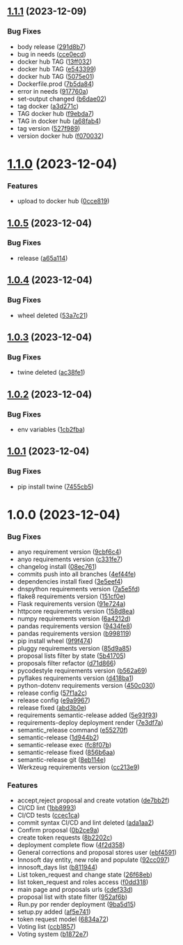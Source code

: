 ## [1.1.1](https://github.com/motero2k/programaze/compare/v1.1.0...v1.1.1) (2023-12-09)


### Bug Fixes

* body release ([291d8b7](https://github.com/motero2k/programaze/commit/291d8b71799334fb9c5c2cc8bea19493c1a481c5))
* bug in needs ([cce0ecd](https://github.com/motero2k/programaze/commit/cce0ecd2babc2941367b0b18a28e27770dfc2461))
* docker hub TAG ([13ff032](https://github.com/motero2k/programaze/commit/13ff032b8a7c7743d95710ef3b24cbc782275122))
* docker hub TAG ([e543399](https://github.com/motero2k/programaze/commit/e5433992b5ca0121619dc93d1ca1e3ab01b4ea83))
* docker hub TAG ([5075e01](https://github.com/motero2k/programaze/commit/5075e01bcb31d543f0abcc01eac1b3d40bfa1583))
* Dockerfile.prod ([7b5da84](https://github.com/motero2k/programaze/commit/7b5da84d671752ea7a5f7ef8ef566b385e546c1c))
* error in needs ([917760a](https://github.com/motero2k/programaze/commit/917760a9c20dc1955eb430a7bb07af8797fb8c46))
* set-output changed ([b6dae02](https://github.com/motero2k/programaze/commit/b6dae02ed0bfadc445883f1a727039d7b14eb776))
* tag docker ([a3d271c](https://github.com/motero2k/programaze/commit/a3d271c113598a193fc1e1fb8a15f7d8017685ab))
* TAG docker hub ([f9ebda7](https://github.com/motero2k/programaze/commit/f9ebda70d113de87feab5d3968a8618ba1830c9e))
* TAG in docker hub ([a68fab4](https://github.com/motero2k/programaze/commit/a68fab4dd3caef6d005a66abb1e4f93e868bcd96))
* tag version ([527f989](https://github.com/motero2k/programaze/commit/527f989613ff2d43e2ed43d018320cdb24c336d9))
* version docker hub ([f070032](https://github.com/motero2k/programaze/commit/f07003200fa35e59a603b21ba6e370e4f3ebe925))

# [1.1.0](https://github.com/motero2k/programaze/compare/v1.0.5...v1.1.0) (2023-12-04)


### Features

* upload to docker hub ([0cce819](https://github.com/motero2k/programaze/commit/0cce81940fa66f4f7100425edf6d15d9d2c0dd7b))

## [1.0.5](https://github.com/motero2k/programaze/compare/v1.0.4...v1.0.5) (2023-12-04)


### Bug Fixes

* release ([a65a114](https://github.com/motero2k/programaze/commit/a65a114cfc7d8f415c3c68459560eeb41befa3ec))

## [1.0.4](https://github.com/motero2k/programaze/compare/v1.0.3...v1.0.4) (2023-12-04)


### Bug Fixes

* wheel deleted ([53a7c21](https://github.com/motero2k/programaze/commit/53a7c21c4cea6aab0fac4dc0fa9a5c5f3369e2ea))

## [1.0.3](https://github.com/motero2k/programaze/compare/v1.0.2...v1.0.3) (2023-12-04)


### Bug Fixes

* twine deleted ([ac38fe1](https://github.com/motero2k/programaze/commit/ac38fe1d3a055d36cddf789b838e5d39e96c81ad))

## [1.0.2](https://github.com/motero2k/programaze/compare/v1.0.1...v1.0.2) (2023-12-04)


### Bug Fixes

* env variables ([1cb2fba](https://github.com/motero2k/programaze/commit/1cb2fba68d7472082e8329aa522a54551d714ff7))

## [1.0.1](https://github.com/motero2k/programaze/compare/v1.0.0...v1.0.1) (2023-12-04)


### Bug Fixes

* pip install twine ([7455cb5](https://github.com/motero2k/programaze/commit/7455cb58270587f3036b89d0fa77994bd3bde7e3))

# 1.0.0 (2023-12-04)


### Bug Fixes

* anyo requirement version ([9cbf6c4](https://github.com/motero2k/programaze/commit/9cbf6c404f8b42743b9f2fbc9f7f381a2f556192))
* anyo requirements version ([c331fe7](https://github.com/motero2k/programaze/commit/c331fe78757a810d3af27be8aa6212dcf1e61f88))
* changelog install ([08ec761](https://github.com/motero2k/programaze/commit/08ec761b285a8d761e146f3515a588bad0f017ae))
* commits push into all branches ([4ef44fe](https://github.com/motero2k/programaze/commit/4ef44fe92f845ebff040451830cdc52106e0b3fd))
* dependencies install fixed ([3e5eef4](https://github.com/motero2k/programaze/commit/3e5eef4d0e5493bbff6ae95cac019df4e753e574))
* dnspython requirements version ([7a5e5fd](https://github.com/motero2k/programaze/commit/7a5e5fd3454fe850790d516071030f7410776d81))
* flake8 requirements version ([151cf0e](https://github.com/motero2k/programaze/commit/151cf0ec44f4dbd2b8d089de197d07f9603c005f))
* Flask requirements version ([91e724a](https://github.com/motero2k/programaze/commit/91e724abb98483cdc10576dc97ee630e06a029d2))
* httpcore requirements version ([158d8ea](https://github.com/motero2k/programaze/commit/158d8ea02dec336e611e91e26df9a319695988fb))
* numpy requirements version ([6a4212d](https://github.com/motero2k/programaze/commit/6a4212d62373c4ee3aba838a76de5a17c3b2a268))
* pandas requirements version ([9434fe8](https://github.com/motero2k/programaze/commit/9434fe8272d4166effb141a459ca8fe91a1f0a40))
* pandas requirements version ([b998119](https://github.com/motero2k/programaze/commit/b9981193d52cd3b7dc902f70090c2f5f3fc6a375))
* pip install wheel ([9f9f474](https://github.com/motero2k/programaze/commit/9f9f474e285a4cd465359abbe1d8b87cabd6f9bb))
* pluggy requirements version ([85d9a85](https://github.com/motero2k/programaze/commit/85d9a856a1936839da91f351a603b0868c1f2145))
* proposal lists filter by state ([5b41705](https://github.com/motero2k/programaze/commit/5b41705381a50904d48c0e4b6dd22e3a515604eb))
* proposals filter refactor ([d71d866](https://github.com/motero2k/programaze/commit/d71d866325c55f55e5bff27502fe5a1359bbc8df))
* pycodestyle requirements version ([b562a69](https://github.com/motero2k/programaze/commit/b562a698a2b6f7c42753939179396b34890cd2b2))
* pyflakes requirements version ([d418ba1](https://github.com/motero2k/programaze/commit/d418ba107ed953b82f14e0a5ca7ffcf4f89ce521))
* python-dotenv requirements version ([450c030](https://github.com/motero2k/programaze/commit/450c030173d1c3d01436106d1cd37881bad4f619))
* release config ([57f1a2c](https://github.com/motero2k/programaze/commit/57f1a2cc507a8d41f97bc10a699cff87aaa2fe39))
* release config ([e9a9967](https://github.com/motero2k/programaze/commit/e9a996751c9d3d7c9797c7c511092a0e6dc1149b))
* release fixed ([abd3b0e](https://github.com/motero2k/programaze/commit/abd3b0e73a82a90271d4b990f4c5247e13dc864f))
* requirements semantic-release added ([5e93f93](https://github.com/motero2k/programaze/commit/5e93f93c2a595b15d9c6c6c863ebf91dc8fa7bf4))
* requirements-deploy deployment render ([7e3df7a](https://github.com/motero2k/programaze/commit/7e3df7a5ad6ecbff8a61e6bc85247410d5951d36))
* semantic_release command ([e55270f](https://github.com/motero2k/programaze/commit/e55270f789e9e2b074a13e68b8cd621e261e432e))
* semantic-release ([1d944b2](https://github.com/motero2k/programaze/commit/1d944b21d1fee802d1ff62debec0fccc04e1d54f))
* semantic-release exec ([fc8f07b](https://github.com/motero2k/programaze/commit/fc8f07bc720fb601991bb79cdb11ef158e56b39a))
* semantic-release fixed ([856b6aa](https://github.com/motero2k/programaze/commit/856b6aa99b000062e796ddb2f8191d138ef9e523))
* semantic-release git ([8eb114e](https://github.com/motero2k/programaze/commit/8eb114e51d31e7f53ace94084b39ef9a1b5abc8d))
* Werkzeug requirements version ([cc213e9](https://github.com/motero2k/programaze/commit/cc213e963bd21f40e42782edb2b84f2c8391891e))


### Features

* accept,reject proposal and create votation ([de7bb2f](https://github.com/motero2k/programaze/commit/de7bb2f244791f1c8ee2171fc614e74033ad4a07))
* CI/CD lint ([1bb8993](https://github.com/motero2k/programaze/commit/1bb8993015962653c4d09ebdee5ecf684187f67d))
* CI/CD tests ([ccec1ca](https://github.com/motero2k/programaze/commit/ccec1ca20599c5ab467e2870ab3b99350932ae5c))
* commit syntax CI/CD and lint deleted ([ada1aa2](https://github.com/motero2k/programaze/commit/ada1aa200cb5762f292f75d0455673065dd99dac))
* Confirm proposal ([0b2ce9a](https://github.com/motero2k/programaze/commit/0b2ce9a7184fae85b6facb60a4335cc224bead8e))
* create token requests ([8b2202c](https://github.com/motero2k/programaze/commit/8b2202cf2c740e8484ba6401e910c06693e68c44))
* deployment complete flow ([4f2d358](https://github.com/motero2k/programaze/commit/4f2d3582e828ce0e06b3b23997735cce602a5647))
* General corrections and proposal stores user ([ebf4591](https://github.com/motero2k/programaze/commit/ebf459100dd0ad730d3e849ee803e27d4d8d1498))
* Innosoft day entity, new role and populate ([92cc097](https://github.com/motero2k/programaze/commit/92cc097eb893f2fcbdac06966387b038747eb56e))
* innosoft_days list ([b811944](https://github.com/motero2k/programaze/commit/b811944804a66d8e4faf30737603c736caf66a7f))
* List token_request and change state ([26f68eb](https://github.com/motero2k/programaze/commit/26f68ebe713deba37ffb46f2686489f9d205b0a2))
* list token_request and roles access ([f0dd318](https://github.com/motero2k/programaze/commit/f0dd31849123c7ca7411802cd196fea172550929))
* main page and proposals urls ([cdef33d](https://github.com/motero2k/programaze/commit/cdef33d02cbec2dd7895237763f45bc4b9938a4c))
* proposal list with state filter ([952af6b](https://github.com/motero2k/programaze/commit/952af6b3c390e86db29aa605758468c8f86c857c))
* Run.py por render deployment ([9ba5d15](https://github.com/motero2k/programaze/commit/9ba5d1505fc2830935959431fbc1a6db35f7509e))
* setup.py added ([af5e741](https://github.com/motero2k/programaze/commit/af5e741af21e17219f927cce01190b9ae781660a))
* token request model ([6834a72](https://github.com/motero2k/programaze/commit/6834a724323eed5fe33bb1b6faf6653731cd75d1))
* Voting list ([ccb1857](https://github.com/motero2k/programaze/commit/ccb1857959db0d813e8fdef160c6b70d27c0985c))
* Voting system ([b1872e7](https://github.com/motero2k/programaze/commit/b1872e7bc85fa3f3b5ac1a7a6d6117abb2063f0c))
